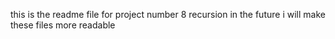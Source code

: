 this is the readme file for project number 8 recursion
in the future i will make these files more readable

